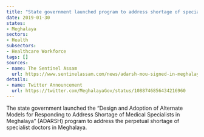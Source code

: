 ```yaml
---
title: "State government launched program to address shortage of specialists"
date: 2019-01-30
states:
- Meghalaya
sectors:
- Health
subsectors:
- Healthcare Workforce
tags: []
sources:
- name: The Sentinel Assam
  url: https://www.sentinelassam.com/news/adarsh-mou-signed-in-meghalaya/
details:
- name: Twitter Announcement
  url: https://twitter.com/MeghalayaGov/status/1088746856434216960
---
```


The state government launched the “Design and Adoption of Alternate Models for Responding to Address Shortage of Medical Specialists in Meghalaya” (ADARSH) program to address the perpetual shortage of specialist doctors in Meghalaya.
